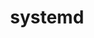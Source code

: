 ---
title: "systemd"
layout: cache
categories: [package, develop]
meta: {"compilers": ["gcc@11.4.0"], "num_specs": 50, "num_specs_by_stack": {"e4s": 4, "root": 50}, "oss": ["ubuntu22.04"], "platforms": ["linux"], "stacks": ["e4s", "root"], "targets": ["x86_64_v3"], "versions": ["256.7"]}
spec_details: [{"compiler": "gcc@11.4.0", "hash": "2bnimghjlgw2gdhqowwquyugjaip6hxg", "os": "ubuntu22.04", "platform": "linux", "size": "-", "stacks": ["root"], "target": "x86_64_v3", "variants": ["build_system=meson", "buildtype=release", "default_library:=shared", "~strip"], "versions": ["256.7"]}, {"compiler": "gcc@11.4.0", "hash": "47dmjxxnwavpvbdxtz3ngykvro2fxc4y", "os": "ubuntu22.04", "platform": "linux", "size": "-", "stacks": ["root"], "target": "x86_64_v3", "variants": ["build_system=meson", "buildtype=release", "default_library:=shared", "~strip"], "versions": ["256.7"]}, {"compiler": "gcc@11.4.0", "hash": "4a3kcybv3zwwozd2nnxb4yhbs3uvtuv7", "os": "ubuntu22.04", "platform": "linux", "size": "-", "stacks": ["root"], "target": "x86_64_v3", "variants": ["build_system=meson", "buildtype=release", "default_library:=shared", "~strip"], "versions": ["256.7"]}, {"compiler": "gcc@11.4.0", "hash": "5fqwxrgpfggm4nkwrwklsesk2kq63kae", "os": "ubuntu22.04", "platform": "linux", "size": "-", "stacks": ["root"], "target": "x86_64_v3", "variants": ["build_system=meson", "buildtype=release", "default_library:=shared", "~strip"], "versions": ["256.7"]}, {"compiler": "gcc@11.4.0", "hash": "5u6lxbzqglds533q4as5ueiv2ejbyj5c", "os": "ubuntu22.04", "platform": "linux", "size": "-", "stacks": ["root"], "target": "x86_64_v3", "variants": ["build_system=meson", "buildtype=release", "default_library:=shared", "~strip"], "versions": ["256.7"]}, {"compiler": "gcc@11.4.0", "hash": "5xh3hjhkoy5vbcl5b7ctovk5lr3bjbr2", "os": "ubuntu22.04", "platform": "linux", "size": "-", "stacks": ["root"], "target": "x86_64_v3", "variants": ["build_system=meson", "buildtype=release", "default_library:=shared", "~strip"], "versions": ["256.7"]}, {"compiler": "gcc@11.4.0", "hash": "5yzlvddexv46xdzy2flkzb4u4xtalgzh", "os": "ubuntu22.04", "platform": "linux", "size": "-", "stacks": ["root"], "target": "x86_64_v3", "variants": ["build_system=meson", "buildtype=release", "default_library:=shared", "~strip"], "versions": ["256.7"]}, {"compiler": "gcc@11.4.0", "hash": "66itg6dz7gx7ys5srooylg5pmwrd6kk3", "os": "ubuntu22.04", "platform": "linux", "size": "-", "stacks": ["root"], "target": "x86_64_v3", "variants": ["build_system=meson", "buildtype=release", "default_library:=shared", "~strip"], "versions": ["256.7"]}, {"compiler": "gcc@11.4.0", "hash": "66kausspxxz7bi5jwkxjukfnvc5edcvq", "os": "ubuntu22.04", "platform": "linux", "size": "-", "stacks": ["root"], "target": "x86_64_v3", "variants": ["build_system=meson", "buildtype=release", "default_library:=shared", "~strip"], "versions": ["256.7"]}, {"compiler": "gcc@11.4.0", "hash": "6mnse6urtv3fject5a7y7sws7lqwzfx4", "os": "ubuntu22.04", "platform": "linux", "size": "-", "stacks": ["root"], "target": "x86_64_v3", "variants": ["build_system=meson", "buildtype=release", "default_library:=shared", "~strip"], "versions": ["256.7"]}, {"compiler": "gcc@11.4.0", "hash": "6pap2sppsyhihybriu6jumfupe2re4x7", "os": "ubuntu22.04", "platform": "linux", "size": "-", "stacks": ["root"], "target": "x86_64_v3", "variants": ["build_system=meson", "buildtype=release", "default_library:=shared", "~strip"], "versions": ["256.7"]}, {"compiler": "gcc@11.4.0", "hash": "6y642wapghrcyiccypl52c7jqdifzkuy", "os": "ubuntu22.04", "platform": "linux", "size": "-", "stacks": ["e4s", "root"], "target": "x86_64_v3", "variants": ["build_system=meson", "buildtype=release", "default_library:=shared", "~strip"], "versions": ["256.7"]}, {"compiler": "gcc@11.4.0", "hash": "7pz3h2crtrft6njs565r6ty2arc3yv4w", "os": "ubuntu22.04", "platform": "linux", "size": "-", "stacks": ["root"], "target": "x86_64_v3", "variants": ["build_system=meson", "buildtype=release", "default_library:=shared", "~strip"], "versions": ["256.7"]}, {"compiler": "gcc@11.4.0", "hash": "a5tmbr4wcxbmsvlgaujwwckvi23w6cix", "os": "ubuntu22.04", "platform": "linux", "size": "-", "stacks": ["root"], "target": "x86_64_v3", "variants": ["build_system=meson", "buildtype=release", "default_library:=shared", "~strip"], "versions": ["256.7"]}, {"compiler": "gcc@11.4.0", "hash": "a7vjtdiwh2p6i2znzkdwmo4vo6y5jvwq", "os": "ubuntu22.04", "platform": "linux", "size": "-", "stacks": ["root"], "target": "x86_64_v3", "variants": ["build_system=meson", "buildtype=release", "default_library:=shared", "~strip"], "versions": ["256.7"]}, {"compiler": "gcc@11.4.0", "hash": "d5nna4hpfyvcrftjnhmz4fhbjpghpyli", "os": "ubuntu22.04", "platform": "linux", "size": "-", "stacks": ["root"], "target": "x86_64_v3", "variants": ["build_system=meson", "buildtype=release", "default_library:=shared", "~strip"], "versions": ["256.7"]}, {"compiler": "gcc@11.4.0", "hash": "dhxzzerpbsos3hsaewzyvi35oheoekkd", "os": "ubuntu22.04", "platform": "linux", "size": "-", "stacks": ["root"], "target": "x86_64_v3", "variants": ["build_system=meson", "buildtype=release", "default_library:=shared", "~strip"], "versions": ["256.7"]}, {"compiler": "gcc@11.4.0", "hash": "dmapyogdeu7vy3qn347d3segza3vwupp", "os": "ubuntu22.04", "platform": "linux", "size": "-", "stacks": ["root"], "target": "x86_64_v3", "variants": ["build_system=meson", "buildtype=release", "default_library:=shared", "~strip"], "versions": ["256.7"]}, {"compiler": "gcc@11.4.0", "hash": "ecacnepo4pl5fi565ilm554tnnzjr2oe", "os": "ubuntu22.04", "platform": "linux", "size": "-", "stacks": ["root"], "target": "x86_64_v3", "variants": ["build_system=meson", "buildtype=release", "default_library:=shared", "~strip"], "versions": ["256.7"]}, {"compiler": "gcc@11.4.0", "hash": "ejjougos35cmqhpp7byev5vjyhg2lclk", "os": "ubuntu22.04", "platform": "linux", "size": "-", "stacks": ["root"], "target": "x86_64_v3", "variants": ["build_system=meson", "buildtype=release", "default_library:=shared", "~strip"], "versions": ["256.7"]}, {"compiler": "gcc@11.4.0", "hash": "ex7squph556zcx66mva5sbyfk3efwyd3", "os": "ubuntu22.04", "platform": "linux", "size": "-", "stacks": ["root"], "target": "x86_64_v3", "variants": ["build_system=meson", "buildtype=release", "default_library:=shared", "~strip"], "versions": ["256.7"]}, {"compiler": "gcc@11.4.0", "hash": "f6m6gi62khaotyvd43maktgv4ozvs2vi", "os": "ubuntu22.04", "platform": "linux", "size": "-", "stacks": ["e4s", "root"], "target": "x86_64_v3", "variants": ["build_system=meson", "buildtype=release", "default_library:=shared", "~strip"], "versions": ["256.7"]}, {"compiler": "gcc@11.4.0", "hash": "f6zsjy5oafbdbwdk7eq7sdls5xws2w2c", "os": "ubuntu22.04", "platform": "linux", "size": "-", "stacks": ["root"], "target": "x86_64_v3", "variants": ["build_system=meson", "buildtype=release", "default_library:=shared", "~strip"], "versions": ["256.7"]}, {"compiler": "gcc@11.4.0", "hash": "gxo54catkz5ujxdduxt65qsj4wv5btr2", "os": "ubuntu22.04", "platform": "linux", "size": "-", "stacks": ["root"], "target": "x86_64_v3", "variants": ["build_system=meson", "buildtype=release", "default_library:=shared", "~strip"], "versions": ["256.7"]}, {"compiler": "gcc@11.4.0", "hash": "ipzzdmihwg7dgtvqam3jpost5jbgxhf6", "os": "ubuntu22.04", "platform": "linux", "size": "-", "stacks": ["root"], "target": "x86_64_v3", "variants": ["build_system=meson", "buildtype=release", "default_library:=shared", "~strip"], "versions": ["256.7"]}, {"compiler": "gcc@11.4.0", "hash": "jppp5p46cyy2w6vzhc7gbultk5pwzjxa", "os": "ubuntu22.04", "platform": "linux", "size": "-", "stacks": ["root"], "target": "x86_64_v3", "variants": ["build_system=meson", "buildtype=release", "default_library:=shared", "~strip"], "versions": ["256.7"]}, {"compiler": "gcc@11.4.0", "hash": "jwjuzoyhh7k7yhmmaedsvawgqdwmg4a7", "os": "ubuntu22.04", "platform": "linux", "size": "-", "stacks": ["root"], "target": "x86_64_v3", "variants": ["build_system=meson", "buildtype=release", "default_library:=shared", "~strip"], "versions": ["256.7"]}, {"compiler": "gcc@11.4.0", "hash": "l7be4lki4sssevfkwhfc3glvmcgztizf", "os": "ubuntu22.04", "platform": "linux", "size": "-", "stacks": ["root"], "target": "x86_64_v3", "variants": ["build_system=meson", "buildtype=release", "default_library:=shared", "~strip"], "versions": ["256.7"]}, {"compiler": "gcc@11.4.0", "hash": "lrw24ldkq72u7hjpgpxk6nj6tbcwribo", "os": "ubuntu22.04", "platform": "linux", "size": "-", "stacks": ["root"], "target": "x86_64_v3", "variants": ["build_system=meson", "buildtype=release", "default_library:=shared", "~strip"], "versions": ["256.7"]}, {"compiler": "gcc@11.4.0", "hash": "ltrydnzvwz7xuxactlwbkdvue7fwc5af", "os": "ubuntu22.04", "platform": "linux", "size": "-", "stacks": ["root"], "target": "x86_64_v3", "variants": ["build_system=meson", "buildtype=release", "default_library:=shared", "~strip"], "versions": ["256.7"]}, {"compiler": "gcc@11.4.0", "hash": "mlbk4jqwiflrifsp6jhq6tggafdfyj2g", "os": "ubuntu22.04", "platform": "linux", "size": "-", "stacks": ["e4s", "root"], "target": "x86_64_v3", "variants": ["build_system=meson", "buildtype=release", "default_library:=shared", "~strip"], "versions": ["256.7"]}, {"compiler": "gcc@11.4.0", "hash": "n5xvpbrj5xzeofkm7pknumjl5auyfwlz", "os": "ubuntu22.04", "platform": "linux", "size": "-", "stacks": ["root"], "target": "x86_64_v3", "variants": ["build_system=meson", "buildtype=release", "default_library:=shared", "~strip"], "versions": ["256.7"]}, {"compiler": "gcc@11.4.0", "hash": "n6mjzwjaqrilkkf6vkkw3dghj6rgkzva", "os": "ubuntu22.04", "platform": "linux", "size": "-", "stacks": ["root"], "target": "x86_64_v3", "variants": ["build_system=meson", "buildtype=release", "default_library:=shared", "~strip"], "versions": ["256.7"]}, {"compiler": "gcc@11.4.0", "hash": "npxhb7l4bhahjccgugysjrs23q6ol5jn", "os": "ubuntu22.04", "platform": "linux", "size": "-", "stacks": ["root"], "target": "x86_64_v3", "variants": ["build_system=meson", "buildtype=release", "default_library:=shared", "~strip"], "versions": ["256.7"]}, {"compiler": "gcc@11.4.0", "hash": "ob2yi2x73km6drvs5qfmp4kva7wu337t", "os": "ubuntu22.04", "platform": "linux", "size": "-", "stacks": ["root"], "target": "x86_64_v3", "variants": ["build_system=meson", "buildtype=release", "default_library:=shared", "~strip"], "versions": ["256.7"]}, {"compiler": "gcc@11.4.0", "hash": "ol4c3xq6ha76ddrf7beaxchezowbeip6", "os": "ubuntu22.04", "platform": "linux", "size": "-", "stacks": ["root"], "target": "x86_64_v3", "variants": ["build_system=meson", "buildtype=release", "default_library:=shared", "~strip"], "versions": ["256.7"]}, {"compiler": "gcc@11.4.0", "hash": "ovq6ielsiiictfs4hukee4dv2tvp2kbx", "os": "ubuntu22.04", "platform": "linux", "size": "-", "stacks": ["root"], "target": "x86_64_v3", "variants": ["build_system=meson", "buildtype=release", "default_library:=shared", "~strip"], "versions": ["256.7"]}, {"compiler": "gcc@11.4.0", "hash": "pgpmdsycvml4fbxfjdj4di3e23gbgk42", "os": "ubuntu22.04", "platform": "linux", "size": "-", "stacks": ["root"], "target": "x86_64_v3", "variants": ["build_system=meson", "buildtype=release", "default_library:=shared", "~strip"], "versions": ["256.7"]}, {"compiler": "gcc@11.4.0", "hash": "pvwef7k3m5yypw75xtdlrwh4hb6jjmu7", "os": "ubuntu22.04", "platform": "linux", "size": "-", "stacks": ["root"], "target": "x86_64_v3", "variants": ["build_system=meson", "buildtype=release", "default_library:=shared", "~strip"], "versions": ["256.7"]}, {"compiler": "gcc@11.4.0", "hash": "qh6wg2c3xitw5537qajdqwdtkncg2ac5", "os": "ubuntu22.04", "platform": "linux", "size": "-", "stacks": ["e4s", "root"], "target": "x86_64_v3", "variants": ["build_system=meson", "buildtype=release", "default_library:=shared", "~strip"], "versions": ["256.7"]}, {"compiler": "gcc@11.4.0", "hash": "qzp3hmk62vf327rnmh5yso6yprziczra", "os": "ubuntu22.04", "platform": "linux", "size": "-", "stacks": ["root"], "target": "x86_64_v3", "variants": ["build_system=meson", "buildtype=release", "default_library:=shared", "~strip"], "versions": ["256.7"]}, {"compiler": "gcc@11.4.0", "hash": "r5oycjkn7dufdy4qbjfmwxazflj4vtut", "os": "ubuntu22.04", "platform": "linux", "size": "-", "stacks": ["root"], "target": "x86_64_v3", "variants": ["build_system=meson", "buildtype=release", "default_library:=shared", "~strip"], "versions": ["256.7"]}, {"compiler": "gcc@11.4.0", "hash": "rgewwrvqge52e3wo5kut4cpmp4g3en5e", "os": "ubuntu22.04", "platform": "linux", "size": "-", "stacks": ["root"], "target": "x86_64_v3", "variants": ["build_system=meson", "buildtype=release", "default_library:=shared", "~strip"], "versions": ["256.7"]}, {"compiler": "gcc@11.4.0", "hash": "rgykosj3qatuopnuuloct2jlnz3ifioj", "os": "ubuntu22.04", "platform": "linux", "size": "-", "stacks": ["root"], "target": "x86_64_v3", "variants": ["build_system=meson", "buildtype=release", "default_library:=shared", "~strip"], "versions": ["256.7"]}, {"compiler": "gcc@11.4.0", "hash": "tt2aeocjy7vtuqfrlxzzrkuzvo25re4p", "os": "ubuntu22.04", "platform": "linux", "size": "-", "stacks": ["root"], "target": "x86_64_v3", "variants": ["build_system=meson", "buildtype=release", "default_library:=shared", "~strip"], "versions": ["256.7"]}, {"compiler": "gcc@11.4.0", "hash": "ue4qb5dft3kq4uymzywi567unvjavhri", "os": "ubuntu22.04", "platform": "linux", "size": "-", "stacks": ["root"], "target": "x86_64_v3", "variants": ["build_system=meson", "buildtype=release", "default_library:=shared", "~strip"], "versions": ["256.7"]}, {"compiler": "gcc@11.4.0", "hash": "xnqb6b2mxhezdalhdh2osyn4v4zprynm", "os": "ubuntu22.04", "platform": "linux", "size": "-", "stacks": ["root"], "target": "x86_64_v3", "variants": ["build_system=meson", "buildtype=release", "default_library:=shared", "~strip"], "versions": ["256.7"]}, {"compiler": "gcc@11.4.0", "hash": "y5wtefjwycopflk52t65bwclfeaafadl", "os": "ubuntu22.04", "platform": "linux", "size": "-", "stacks": ["root"], "target": "x86_64_v3", "variants": ["build_system=meson", "buildtype=release", "default_library:=shared", "~strip"], "versions": ["256.7"]}, {"compiler": "gcc@11.4.0", "hash": "z2wkna2z5b6di6xvdpbolgz4hz3dge7y", "os": "ubuntu22.04", "platform": "linux", "size": "-", "stacks": ["root"], "target": "x86_64_v3", "variants": ["build_system=meson", "buildtype=release", "default_library:=shared", "~strip"], "versions": ["256.7"]}, {"compiler": "gcc@11.4.0", "hash": "zbxqkbnfteg7zqrayxaahqcezoozn7gi", "os": "ubuntu22.04", "platform": "linux", "size": "-", "stacks": ["root"], "target": "x86_64_v3", "variants": ["build_system=meson", "buildtype=release", "default_library:=shared", "~strip"], "versions": ["256.7"]}]
---